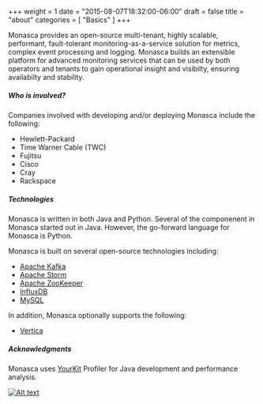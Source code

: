 +++
weight = 1
date = "2015-08-07T18:32:00-06:00"
draft = false
title = "about"
categories = [ "Basics" ]
+++

Monasca provides an open-source multi-tenant, highly scalable, performant, fault-tolerant monitoring-as-a-service solution for metrics, complex event processing and logging. <!--more--> Monasca builds an extensible platform for advanced monitoring services that can be used by both operators and tenants to gain operational insight and visibilty, ensuring availabilty and stability.

##### Who is involved?

Companies involved with developing and/or deploying Monasca include the following:

- Hewlett-Packard
- Time Warner Cable (TWC)
- Fujitsu
- Cisco
- Cray
- Rackspace

##### Technologies

Monasca is written in both Java and Python. Several of the componenent in Monasca started out in Java. However, the go-forward language for Monasca is Python.

Monasca is built on several open-source technologies including: <!--more-->

- [Apache Kafka](http://kafka.apache.org/)
- [Apache Storm](https://storm.apache.org/)
- [Apache ZooKeeper](https://zookeeper.apache.org/)
- [InfluxDB](https://influxdb.com/)
- [MySQL](https://www.mysql.com/)

In addition, Monasca optionally supports the following:

- [Vertica](http://www.vertica.com/)

##### Acknowledgments

Monasca uses [YourKit](https://www.yourkit.com/) Profiler for Java development and performance analysis.

[![Alt text](https://www.yourkit.com/images/yklogo.png "YourKit")](https://www.yourkit.com/)
